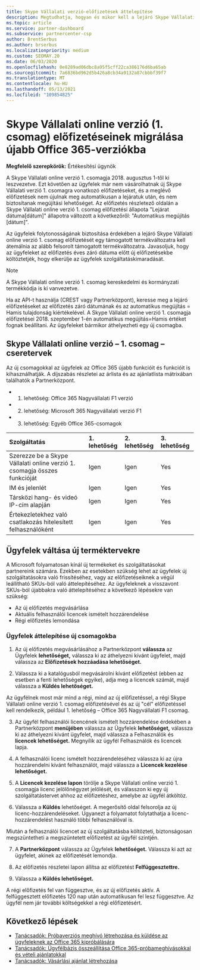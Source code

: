 ```yaml
---
title: Skype Vállalati verzió-előfizetések áttelepítése
description: Megtudhatja, hogyan és mikor kell a lejáró Skype Vállalati online verzió 1. csomagja előfizetéssel bíró egyes ügyfeleket új Office 365-verziókba átemelni.
ms.topic: article
ms.service: partner-dashboard
ms.subservice: partnercenter-csp
author: BrentSerbus
ms.author: brserbus
ms.localizationpriority: medium
ms.custom: SEOMAY.20
ms.date: 06/03/2020
ms.openlocfilehash: 0e8289ad06dbc8a95f5cff22ca386176d6ba65ab
ms.sourcegitcommit: 7a6836bd962d5b426a8cb34a9132a87cbbbf39f7
ms.translationtype: MT
ms.contentlocale: hu-HU
ms.lasthandoff: 05/13/2021
ms.locfileid: "109854825"
---
```

# <a name="migrate-skype-for-business-online-plan-1-subscriptions-to-newer-office-365-versions"></a>Skype Vállalati online verzió (1. csomag) előfizetéseinek migrálása újabb Office 365-verziókba

**Megfelelő szerepkörök:** Értékesítési ügynök

A Skype Vállalati online verzió 1. csomagja 2018. augusztus 1-től ki leszvezetve. Ezt követően az ügyfelek már nem vásárolhatnak új Skype Vállalati verzió 1. csomagra vonatkozó előfizetéseket, és a meglévő előfizetések nem újulnak meg automatikusan a lejáratuk után, és nem biztosítanak megújítási lehetőséget. Az előfizetés részletező oldalán a Skype Vállalati online verzió 1. csomag előfizetési állapota "Lejárat dátuma[dátum]" állapotra változott a következőről: "Automatikus megújítás [dátum]".  

Az ügyfelek folytonosságának biztosítása érdekében a lejáró Skype Vállalati online verzió 1. csomag előfizetését egy támogatott termékváltozatra kell átemálnia az alább felsorolt támogatott termékváltozatra. Javasoljuk, hogy az ügyfeleket az előfizetés éves záró dátuma előtt új előfizetésekbe költöztetjék, hogy elkerülje az ügyfelek szolgáltatáskimaradását. 

>[!NOTE]
>A Skype Vállalati online verzió 1. csomag kereskedelmi és kormányzati termékkódja is ki vanvezetve.

Ha az API-t használja (CREST vagy Partnerközpont), keresse meg a lejáró előfizetéseket az előfizetés záró dátumának és az automatikus megújítás = Hamis tulajdonság kiértékelével. A Skype Vállalati online verzió 1. csomagja előfizetései 2018. szeptember 1-én automatikus megújítás=Hamis értéket fognak beállítani. Az ügyfeleket bármikor áthelyezheti egy új csomagba. 

## <a name="skype-for-business-online-plan-1-replacement-plans"></a>Skype Vállalati online verzió – 1. csomag – cseretervek

Az új csomagokkal az ügyfelek az Office 365 újabb funkcióit és funkcióit is kihasználhatják. A díjszabás részletei az árlista és az ajánlatlista mátrixában találhatók a Partnerközpont. 

- 1. lehetőség: Office 365 Nagyvállalati F1 verzió
- 2. lehetőség: Microsoft 365 Nagyvállalati verzió F1
- 3. lehetőség: Egyéb Office 365-csomagok

|**Szolgáltatás**    |**1\. lehetőség**   |**2\. lehetőség**   |**3. lehetőség**   |
|:-----------------|:-----------------|:-------------|:------------|
|Szerezze be a Skype Vállalati online verzió 1. csomagja összes funkcióját|Igen   |Igen   |Yes   |
|IM és jelenlét |Igen   |Igen   |Yes   |
|Társközi hang- és videó IP-cím alapján|Igen   |Igen   |Yes   
|Értekezletekhez való csatlakozás hitelesített felhasználóként| Igen   |Igen   |Yes   |

## <a name="transition-customers-to-new-product-plans"></a>Ügyfelek váltása új terméktervekre

A Microsoft folyamatosan kínál új termékeket és szolgáltatásokat partnereink számára. Ezekben az esetekben szükség lehet az ügyfelek új szolgáltatásokra való frissítéséhez, vagy az előfizetéseiknek a végül leállítható SKUs-ból való áttelepítéséhez. Az ügyfeleknek a visszavont SKUs-ból újabbakra való áttelepítéséhez a következő lépésekre van szükség:

- Az új előfizetés megvásárlása
- Aktuális felhasználói licencek ismételt hozzárendelése
- Régi előfizetés lemondása

### <a name="migrate-your-customers-to-new-plans"></a>Ügyfelek áttelepítése új csomagokba

1. Az új előfizetés megvásárlásához a Partnerközpont **válassza** az Ügyfelek **lehetőséget,** válassza ki az áthelyezni kívánt ügyfelet, majd válassza az **Előfizetések hozzáadása lehetőséget.**

2. Válassza ki a katalógusból megvásárolni kívánt előfizetést (ebben az esetben a fenti lehetőségek egyike), adja meg a licencek számát, majd válassza a **Küldés lehetőséget.** 

Az ügyfélnek most már mind a régi, mind az új előfizetéssel, a régi Skype Vállalati online verzió 1. csomag előfizetésével és az új "cél" előfizetéssel kell rendelkezik, például 1. lehetőség – Office 365 Nagyvállalati F1 csomag.

3. Az ügyfél felhasználói licencének ismételt hozzárendelése érdekében a Partnerközpont **menüjében** válassza az Ügyfelek **lehetőséget,** válassza ki az áthelyezni kívánt ügyfelet, majd válassza a Felhasználók és **licencek lehetőséget.** Megnyílik az ügyfél Felhasználók és licencek lapja.

4. A felhasználói licenc ismételt hozzárendeléséhez válassza ki az újra hozzárendelni kívánt felhasználót, majd válassza a **Licencek kezelése lehetőséget.**

5. A **Licencek kezelése lapon** törölje a Skype Vállalati online verzió 1. csomagja licenc jelölőnégyzet jelölését, és válasszon ki egy új szolgáltatástervet ahhoz az előfizetéshez, amelybe az ügyfél átköltöz.

6. Válassza a **Küldés** lehetőséget. A megerősítő oldal felsorolja az új licenc-hozzárendeléseket. Ugyanezt a folyamatot folytathatja a licenc-hozzárendelést használó többi felhasználóval is.

Miután a felhasználói licencet az új szolgáltatásba költözteti, biztonságosan megszüntetheti a megszüntetett előfizetést az ügyfél szintjén.

7. A **Partnerközpont** válassza az Ügyfelek **lehetőséget.** Válassza ki azt az ügyfelet, akinek az előfizetését lemondja.

8. Az előfizetés részletei lapon állítsa az előfizetést **Felfüggesztettre.**

9. Válassza a **Küldés lehetőséget.**

A régi előfizetés fel van függesztve, és az új előfizetés aktív. A felfüggesztett előfizetés 120 nap után automatikusan fel lesz függesztve. Az ügyfél nem jár további költségekkel a régi előfizetésért.

## <a name="next-steps"></a>Következő lépések

- [Tanácsadók: Próbaverziós meghívó létrehozása és küldése az ügyfeleknek az Office 365 kipróbálására](advisors-create-a-trial-invitation.md)
- [Tanácsadók: Ügyfélbázis összeállítása Office 365-próbameghívásokkal és vételi ajánlatokkal](advisors-build-your-business.md)
- [Tanácsadók: Vásárlási ajánlat létrehozása](advisor-create-a-purchase-offer.md)
